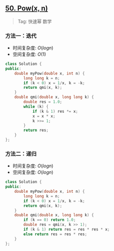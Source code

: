 ## [50. Pow(x, n)](https://leetcode.cn/problems/powx-n/description/)

> Tag: 快速幂 数学

### 方法一：迭代
* 时间复杂度: ${O(logn)}$
* 空间复杂度: ${O(1)}$
```cpp
class Solution {
public:
    double myPow(double x, int n) {
        long long k = n;
        if (k < 0) x = 1/x, k = -k;
        return qmi(x, k);
    }
    double qmi(double x, long long k) {
        double res = 1.0;
        while (k) {
            if (k & 1) res *= x;
            x = x * x;
            k >>= 1;
        }
        return res;
    }
};
```

### 方法二：递归
* 时间复杂度: ${O(logn)}$
* 空间复杂度: ${O(logn)}$
```cpp
class Solution {
public:
    double myPow(double x, int n) {
        long long k = n;
        if (k < 0) x = 1/x, k = -k;
        return qmi(x, k);
    }
    double qmi(double x, long long k) {
        if (k == 0) return 1.0;
        double res = qmi(x, k >> 1);
        if (k & 1) return res = res * res * x;
        else return res = res * res;
    }
};
```